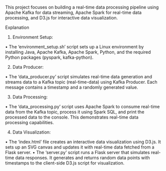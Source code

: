 This project focuses on building a real-time data processing pipeline using Apache Kafka for data streaming, Apache Spark for real-time data processing, and D3.js for interactive data visualization.

Explanation

1.	Environment Setup:

•	The ‘environment_setup.sh’ script sets up a Linux environment by installing Java, Apache Kafka, Apache Spark, Python, and the required Python packages (pyspark, kafka-python).

2.	Data Producer:

•	The ‘data_producer.py’ script simulates real-time data generation and streams data to a Kafka topic (real-time-data) using Kafka Producer. Each message contains a timestamp and a randomly generated value.

3.	Data Processing:

•	The ‘data_processing.py’ script uses Apache Spark to consume real-time data from the Kafka topic, process it using Spark SQL, and print the processed data to the console. This demonstrates real-time data processing capabilities.

4.	Data Visualization:

•	The ‘index.html’ file creates an interactive data visualization using D3.js. It sets up an SVG canvas and updates it with real-time data fetched from a Flask server.
•	The ‘server.py’ script runs a Flask server that simulates real-time data responses. It generates and returns random data points with timestamps to the client-side D3.js script for visualization.
